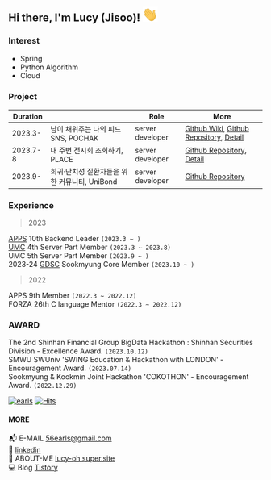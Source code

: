 
## Hi there, I'm Lucy (Jisoo)! <img src="https://raw.githubusercontent.com/ABSphreak/ABSphreak/master/gifs/Hi.gif" width="30px">


### Interest
- Spring
- Python Algorithm
- Cloud

### Project
| Duration                  |        | Role              | More                                      |
|---------------------------|--------|-------------------|---------------------------------------------|
| 2023.3-  | 남이 채워주는 나의 피드 SNS, POCHAK | server developer | [Github Wiki](https://github.com/APPS-sookmyung/2023-POCHAK-server/wiki), [Github Repository](https://github.com/APPS-sookmyung/2023-POCHAK-server), [Detail](https://lucy-oh.super.site/%EC%A3%BC%EC%9A%94-%ED%94%84%EB%A1%9C%EC%A0%9D%ED%8A%B8/%EB%82%A8%EC%9D%B4-%EC%B1%84%EC%9B%8C%EC%A3%BC%EB%8A%94-%EB%82%98%EC%9D%98-%ED%94%84%EB%A1%9C%ED%95%84-sns-pochak) |
| 2023.7-8 | 내 주변 전시회 조회하기, PLACE | server developer | [Github Repository](https://github.com/PLACE-4th-UMC/PLACE-server), [Detail](https://lucy-oh.super.site/%EC%A3%BC%EC%9A%94-%ED%94%84%EB%A1%9C%EC%A0%9D%ED%8A%B8/%EC%A0%84%EC%8B%9C%ED%9A%8C-%EC%A1%B0%ED%9A%8C-%EC%84%9C%EB%B9%84%EC%8A%A4-place) |
| 2023.9-  | 희귀·난치성 질환자들을 위한 커뮤니티, UniBond | server developer | [Github Repository](https://github.com/UniBond-jijijin/UniBond-server) |

### Experience
> 2023

[APPS](https://github.com/APPS-sookmyung) 10th Backend Leader `(2023.3 ~ )` <br>
[UMC](https://github.com/UMC-SMWU) 4th Server Part Member `(2023.3 ~ 2023.8)` <br>
UMC 5th Server Part Member `(2023.9 ~ )` <br>
2023-24 [GDSC](https://github.com/dsc-sookmyung) Sookmyung Core Member `(2023.10 ~ )` <br>

> 2022

APPS 9th Member `(2022.3 ~ 2022.12)` <br>
FORZA 26th C language Mentor `(2022.3 ~ 2022.12)`

### AWARD
The 2nd Shinhan Financial Group BigData Hackathon : Shinhan Securities Division - Excellence Award. `(2023.10.12)` <br>
SMWU SWUniv 'SWING Education & Hackathon with LONDON' - Encouragement Award. `(2023.07.14)` <br>
Sookmyung & Kookmin Joint Hackathon 'COKOTHON' - Encouragement Award. `(2022.12.29)` <br>

[![earls](http://mazassumnida.wtf/api/mini/generate_badge?boj=earls)](https://solved.ac/earls)
[![Hits](https://hits.seeyoufarm.com/api/count/incr/badge.svg?url=https%3A%2F%2Fgithub.com%2F5jisoo&count_bg=%233DC8A4&title_bg=%23555555&icon=&icon_color=%23FFFFFF&title=hits&edge_flat=false)](https://hits.seeyoufarm.com)

#### MORE
📬 E-MAIL [56earls@gmail.com](mailto:56earls@gmail.com) <br>
🔭 [linkedin](https://www.linkedin.com/in/jisoo-oh-34197125b/) <br>
📃 ABOUT-ME [lucy-oh.super.site](https://lucy-oh.super.site/) <br>
💻 Blog [Tistory](https://5ji-record.tistory.com/)
